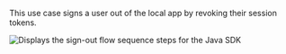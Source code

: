 This use case signs a user out of the local app by revoking their session tokens.

<div class="full">

![Displays the sign-out flow sequence steps for the Java SDK](/img/oie-embedded-sdk/oie-embedded-sdk-use-case-simple-sign-out-seq-java.png)

</div>

